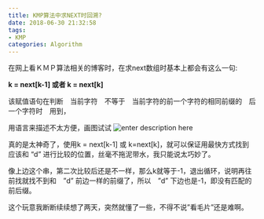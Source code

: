 ```yaml
---
title: KMP算法中求NEXT时回溯?
date: 2018-06-30 21:32:58
tags:
- KMP
categories: Algorithm
---
```


在网上看ＫＭＰ算法相关的博客时，在求next数组时基本上都会有这么一句:

**k = next[k-1] 或者 k = next[k]**

<!--more-->
该赋值语句在判断　当前字符　不等于　当前字符的前一个字符的相同前缀的　后一个字符时　用到，

用语言来描述不太方便，画图试试
![enter description here](https://image.zero22.top/images/2018-06-30/IMG_0124-e1530340570219.jpg)

真的是太神奇了，使用k = next[k-1] 或 k=next[k]，就可以保证用最快方式找到应该和 “d” 进行比较的位置，丝毫不拖泥带水，我只能说太巧妙了。

像上边这个串，第二次比较后还是不一样，那么k就等于-1，退出循环，说明再往前找就找不到和　”d” 前边一样的前缀了，所以　”d”   下边也是-1，即没有匹配的前后缀。

这个玩意我断断续续想了两天，突然就懂了一些，不得不说”看毛片”还是难啊。
